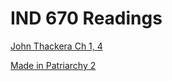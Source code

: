 # IND 670 Readings

[John Thackera Ch 1, 4](http://via.hypothes.is/http://mportis.github.io/IND670-Readings/ThackaraCh1and4.pdf)

[Made in Patriarchy 2](https://via.hypothes.is/https://github.com/mportis/IND670-Readings/raw/main/made%20in%20patriarchy%202.pdf)
